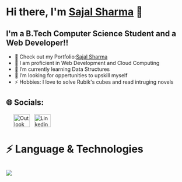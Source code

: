 # Hi there, I'm [Sajal Sharma][website] 👋 

## I'm a B.Tech Computer Science Student and a Web Developer!!

- 🔭 Check out my Portfolio:[Sajal Sharma][website]
- 🥅 I am proficient in Web Development and Cloud Computing
- 🌱 I’m currently learning Data Structures
- 👯 I’m looking for oppertunities to upskill myself
- ⚡ Hobbies: I love to solve Rubik's cubes and read intruging novels

## 🌐 Socials:
<div align="left" style="margin: 20px;">
  <a href="mailto:sharma_sajal@outlook.com?subject=Hello%20Sajal,%20From%20Github"><img align="center" src="https://www.freepnglogos.com/uploads/logo-outlook/transparent-outlook-icon-2.png" alt="Outlook" height="35" width="45" /></a>&nbsp;&nbsp;
  <a href="https://www.linkedin.com/in/sharma-sajal"><img align="center" src="https://upload.wikimedia.org/wikipedia/commons/thumb/f/f8/LinkedIn_icon_circle.svg/800px-LinkedIn_icon_circle.svg.png" alt="Linkedin" height="35" width="45" /></a>&nbsp;&nbsp;
 </div>
 
 
<!-- Language & Technology -->

<h1 align = "left">⚡ Language & Technologies</h1>
<h2 align="left">
<img src="https://skillicons.dev/icons?i=java,python,cpp,javascript,typescript,golang,html,css,scss,react,redux,next,tailwind,nest,fastapi,express,flask,git,github,linux,bash,postgres,mongo,redis,mysql,firebase,docker,aws,heroku,vercel">
</h2>


[website]: https://sajal-sharma.netlify.app
